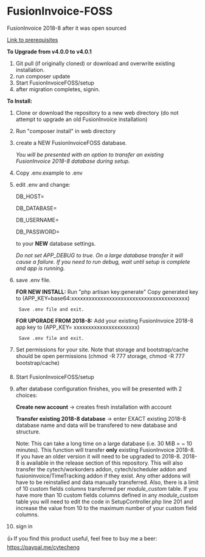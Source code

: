 # FusionInvoice-FOSS
FusionInvoice 2018-8 after it was open sourced

[Link to prerequisites](https://github.com/cytech/FusionInvoice-FOSS/wiki)

**To Upgrade from v4.0.0 to v4.0.1**
1. Git pull (if originally cloned) or download and overwrite existing installation.
2. run composer update
3. Start FusionInvoiceFOSS/setup
4. after migration completes, signin.

**To Install:**

1. Clone or download the repository to a new web directory (do not attempt to upgrade an old FusionInvoice installation)

2. Run "composer install" in web directory

3. create a NEW FusionInvoiceFOSS database.

    _You will be presented with an option to transfer an existing FusionInvoice 2018-8 database during setup._

4. Copy .env.example to .env

5. edit .env and change:

    DB_HOST=
    
    DB_DATABASE=
    
    DB_USERNAME=
    
    DB_PASSWORD=
    
    to your **NEW** database settings.

    _Do not set APP_DEBUG to true. On a large database transfer it will cause a failure._
    _If you need to run debug, wait until setup is complete and app is running._

6. save .env file.

    **FOR NEW INSTALL:**
        Run "php artisan key:generate"
        Copy generated key to (APP_KEY=base64:xxxxxxxxxxxxxxxxxxxxxxxxxxxxxxxxxxxxxxxx)
    
        Save .env file and exit.

    **FOR UPGRADE FROM 2018-8:**
        Add your existing FusionInvoice 2018-8 app key to (APP_KEY= xxxxxxxxxxxxxxxxxxxxxx)
    
        Save .env file and exit.

7. Set permissions for your site. Note that storage and bootstrap/cache
should be open permissions (chmod -R 777 storage, chmod -R 777 bootstrap/cache)

8. Start FusionInvoiceFOSS/setup

9. after database configuration finishes, you will be presented with 2 choices:

    **Create new account** -> creates fresh installation with account

    **Transfer existing 2018-8 database** -> enter EXACT existing 2018-8 database name and data will be transfered to new database and structure.
    
    Note: This can take a long time on a large database (i.e. 30 MiB = ~ 10 minutes). This function will transfer **only** existing FusionInvoice 2018-8. If you have an older version it will need to be upgraded to 2018-8.
    2018-8 is available in the release section of this repository.
    This will also transfer the cytech/workorders addon, cytech/scheduler addon and fusioninvoice/TimeTracking addon if they exist.
    Any other addons will have to be reinstalled and data manually transferred.
    Also, there is a limit of 10 custom fields columns transferred per _module_custom_ table. If you have more than 10 custom fields columns defined in any _module_custom_ table you will need to edit the code in SetupController.php line 201 and increase the
    value from 10 to the maximum number of your custom field columns.

10. sign in

:+1: If you find this product useful, feel free to buy me a beer: https://paypal.me/cytecheng